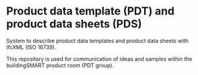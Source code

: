 # Product data template (PDT) and product data sheets (PDS)
System to describe product data templates and product data sheets with IfcXML (ISO 16739).

This repository is used for communication of ideas and samples within the buildingSMART product room (PDT group).


